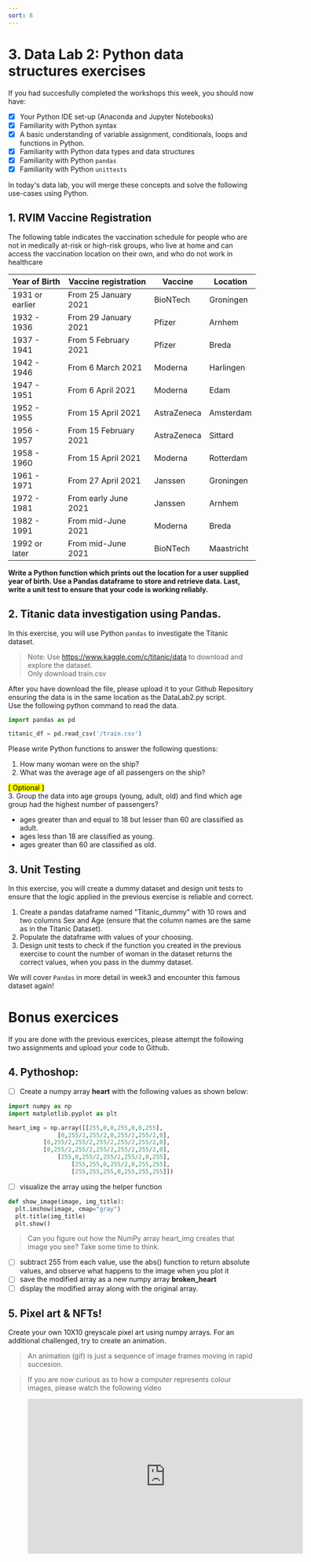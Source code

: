 ```yaml
---
sort: 8
---
```


# 3. Data Lab 2: Python data structures exercises

If you had succesfully completed the workshops this week, you should
now have:

- [x] Your Python IDE set-up (Anaconda and Jupyter Notebooks)
- [x] Familiarity with Python syntax
- [x] A basic understanding of variable assignment, conditionals, loops and functions
     in Python.
- [x] Familiarity with Python data types and data structures
- [x] Familiarity with Python ```pandas```
- [x] Familiarity with Python ```unittests```

In today's data lab, you will merge these concepts and solve the following use-cases using
Python.

## 1. RVIM Vaccine Registration

The following table indicates the vaccination schedule for people who
are not in medically at-risk or high-risk groups, who live at home and can
access the vaccination location on their own, and who do not work in healthcare

Year of Birth  |  Vaccine registration  |  Vaccine  | Location
-------------- |  ------------------------- | ----------| -------
1931 or earlier|	From 25 January 2021	    |BioNTech   |	Groningen
1932 - 1936	   |  From 29 January 2021	    |Pfizer     | Arnhem
1937 - 1941    |	From 5 February 2021	    |Pfizer 	  | Breda
1942 - 1946	   |  From 6 March 2021	        |Moderna	  | Harlingen
1947 - 1951	   |  From 6 April 2021	        |Moderna	  | Edam
1952 - 1955	   |  From 15 April 2021	      |AstraZeneca|	Amsterdam
1956 - 1957	   |  From 15 February 2021	    |AstraZeneca| Sittard
1958 - 1960    |  From 15 April 2021	      |Moderna    |	Rotterdam
1961 - 1971	   |  From 27 April 2021	      |Janssen    |	Groningen
1972 - 1981	   |  From early June 2021	    |Janssen    |	Arnhem
1982 - 1991	   |  From mid-June 2021	      |Moderna    | Breda
1992 or later  |  From mid-June 2021	      |BioNTech   |	Maastricht

**Write a Python function which prints out the location for a user supplied year of birth. Use a Pandas dataframe to store
and retrieve data. Last, write a unit test to ensure that your code is working reliably.**

## 2. Titanic data investigation using Pandas.

In this exercise, you will use Python ```pandas``` to investigate the Titanic
dataset. 

> Note: Use https://www.kaggle.com/c/titanic/data to download and explore the dataset. <br>
> Only download train.csv

After you have download the file, please upload it to your Github Repository ensuring the data is in the same location as the DataLab2.py script. <br>
Use the following python command to read the data.

```python
import pandas as pd

titanic_df = pd.read_csv('/train.csv')
```

Please write Python functions to answer the following questions:

1. How many woman were on the ship?
2. What was the average age of all passengers on the ship?<br>

<mark>[ Optional ]</mark> <br>
3. Group the data into age groups (young, adult, old) and find which age group
had the highest number of passengers?
  - ages greater than and equal to 18 but lesser than 60 are classified as adult.
  - ages less than 18 are classified as young.
  - ages greater than 60 are classified as old.

## 3. Unit Testing

In this exercise, you will create a dummy dataset and design unit tests to ensure that the logic applied in the previous exercise is reliable and correct.

1. Create a pandas dataframe named "Titanic_dummy" with 10 rows and two columns Sex and Age (ensure that the column names are the same as in the Titanic Dataset).
2. Populate the dataframe with values of your choosing.
3. Design unit tests to check if the function you created in the previous exercise to count the number of woman in the dataset returns the correct values, when you pass in the dummy dataset.

We will cover ```Pandas``` in more detail in week3 and encounter this famous dataset again!

# Bonus exercices

If you are done with the previous exercices, please attempt the following two assignments and upload your code to Github.


## 4. Pythoshop:

- [ ] Create a numpy array **heart** with the following values as shown below:

```python
import numpy as np
import matplotlib.pyplot as plt

heart_img = np.array([[255,0,0,255,0,0,255],
              [0,255/2,255/2,0,255/2,255/2,0],
          [0,255/2,255/2,255/2,255/2,255/2,0],
          [0,255/2,255/2,255/2,255/2,255/2,0],
              [255,0,255/2,255/2,255/2,0,255],
                  [255,255,0,255/2,0,255,255],
                  [255,255,255,0,255,255,255]])
```

- [ ] visualize the array using the helper function

```python
def show_image(image, img_title):
  plt.imshow(image, cmap="gray")
  plt.title(img_title)
  plt.show()
```

> Can you figure out how the NumPy array heart_img creates that image you see? Take some time to think.

- [ ] subtract 255 from each value, use the abs() function to return absolute values, and observe what happens to the image when
you plot it
- [ ] save the modified array as a new numpy array **broken_heart**
- [ ] display the modified array along with the original array.

## 5. Pixel art & NFTs!

Create your own 10X10 greyscale pixel art using numpy arrays. For an additional
challenged, try to create an animation.

> An animation (gif) is just a sequence of image frames moving in rapid succesion.

> If you are now curious as to how a computer represents colour images, please watch the following video

<!-- blank line -->
<figure class="video_container">
<iframe width="560" height="315" src="https://www.youtube.com/embed/15aqFQQVBWU?controls=0" title="YouTube video player" frameborder="0" allow="accelerometer; autoplay; clipboard-write; encrypted-media; gyroscope; picture-in-picture" allowfullscreen></iframe>
</figure>
<!-- blank line -->
